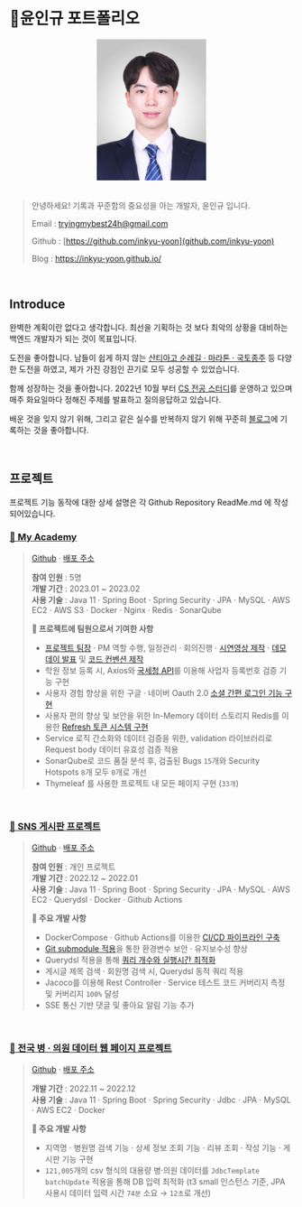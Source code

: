 # 🌱윤인규 포트폴리오

<div align = "center">
<img src="https://raw.githubusercontent.com/buinq/imageServer/main/img/%EC%9C%A4%EC%9D%B8%EA%B7%9C%EB%8B%98.jpg" alt="윤인규님" style="height:250px;" />
</div>
<br>

> 안녕하세요! 기록과 꾸준함의 중요성을 아는 개발자, 윤인규 입니다. 
>
> Email : tryingmybest24h@gmail.com
>
> Github : [https://github.com/inkyu-yoon](github.com/inkyu-yoon)
> 
> Blog : https://inkyu-yoon.github.io/

<br>

## Introduce
완벽한 계획이란 없다고 생각합니다. 최선을 기획하는 것 보다 최악의 상황을 대비하는 백엔드 개발자가 되는 것이 목표입니다.

도전을 좋아합니다. 남들이 쉽게 하지 않는 [산티아고 순례길 · 마라톤 · 국토종주](https://blog.naver.com/inkyu312) 등 다양한 도전을 하였고, 제가 가진 강점인 끈기로 모두 성공할 수 있었습니다. 

함께 성장하는 것을 좋아합니다. 2022년 10월 부터 [CS 전공 스터디](https://likelion.notion.site/1fc7e387b5634bde9fd922ee808a50dc)를 운영하고 있으며 매주 화요일마다 정해진 주제를 발표하고 질의응답하고 있습니다.

배운 것을 잊지 않기 위해, 그리고 같은 실수를 반복하지 않기 위해 꾸준히 [블로그](https://inkyu-yoon.github.io/)에 기록하는 것을 좋아합니다.

<br>

## 프로젝트
프로젝트 기능 동작에 대한 상세 설명은 각 Github Repository ReadMe.md 에 작성되어있습니다.
<br>
### [🏫 My Academy](https://github.com/mutsa-team6/myacademy)
> [Github](https://github.com/mutsa-team6/myacademy) · [배포 주소](http://ec2-13-209-97-187.ap-northeast-2.compute.amazonaws.com/)  
>  
> **참여 인원** : 5명  
> **개발 기간** : 2023.01 ~ 2023.02  
> **사용 기술** : Java 11 · Spring Boot · Spring Security · JPA · MySQL · AWS EC2 · AWS S3 · Docker · Nginx · Redis · SonarQube  
> 
> **📌 프로젝트에 팀원으로서 기여한 사항**  
>  
> - [프로젝트 팀장](https://www.notion.so/3ebdea86f2f642699fa071b76c94d45f) · PM 역할 수행, 일정관리 · 회의진행 · [시연영상 제작](https://www.youtube.com/watch?v=tKeKN3qd58k) · [데모데이 발표](https://www.canva.com/design/DAFaeRUJKBk/PQHdXXa61qBj0EwnS3adSw/view?utm_content=DAFaeRUJKBk&utm_campaign=share_your_design&utm_medium=link&utm_source=shareyourdesignpanel) 및 [코드 컨벤션 제작](https://www.notion.so/16748ff592fd48d492156cf24bf87bf4)
> - 학원 정보 등록 시, Axios와 [국세청 API](https://www.data.go.kr/tcs/dss/selectApiDataDetailView.do?publicDataPk=15081808#/%EC%82%AC%EC%97%85%EC%9E%90%EB%93%B1%EB%A1%9D%EC%A0%95%EB%B3%B4%20%EC%A7%84%EC%9C%84%ED%99%95%EC%9D%B8%20API/validate)를 이용해 사업자 등록번호 검증 기능 구현
> - 사용자 경험 향상을 위한 구글 · 네이버 Oauth 2.0 [소셜 간편 로그인 기능 구현](https://inkyu-yoon.github.io/docs/Language/SpringBoot/OauthLogin)
> - 사용자 편의 향상 및 보안을 위한 In-Memory 데이터 스토리지 Redis를 이용한 [Refresh 토큰 시스템 구현](https://inkyu-yoon.github.io/docs/Language/SpringBoot/RefreshToken)
> - Service 로직 간소화와 데이터 검증을 위한, validation 라이브러리로 Request body 데이터 유효성 검증 적용
> - SonarQube로 코드 품질 분석 후, 검출된 Bugs `15`개와 Security Hotspots `8`개 모두 `0`개로 개선
> - Thymeleaf 를 사용한 프로젝트 내 모든 페이지 구현 (`33개`)
>

<br>

### [💌 SNS 게시판 프로젝트](https://github.com/inkyu-yoon/sns_project)
> [Github](https://github.com/inkyu-yoon/sns_project) · [배포 주소](http://ec2-13-231-48-116.ap-northeast-1.compute.amazonaws.com:8080/)  
>  
> **참여 인원** : 개인 프로젝트  
> **개발 기간** : 2022.12 ~ 2022.01  
> **사용 기술** : Java 11 · Spring Boot · Spring Security · JPA · MySQL · AWS EC2 · Querydsl · Docker · Github Actions  
> 
> **📌 주요 개발 사항**  
>  
> - DockerCompose · Github Actions를 이용한 [CI/CD 파이프라인 구축](https://inkyu-yoon.github.io/docs/Learned/Docker/GitActionsCICD)
> - [Git submodule 적용](https://inkyu-yoon.github.io/docs/Learned/Git/GitSubmodule)을 통한 환경변수 보안 · 유지보수성 향상
> - Querydsl 적용을 통해 [쿼리 개수와 실행시간 최적화](https://inkyu-yoon.github.io/docs/Language/JPA/QuerydslRepo)
> - 게시글 제목 검색 · 회원명 검색 시, Querydsl 동적 쿼리 적용
> - Jacoco를 이용해 Rest Controller · Service 테스트 코드 커버리지 측정 및 커버리지 `100%` 달성
> - SSE 통신 기반 댓글 및 좋아요 알림 기능 추가

<br>

### [🏣 전국 병 · 의원 데이터 웹 페이지 프로젝트](https://github.com/inkyu-yoon/hospital_web)
> [Github](https://github.com/inkyu-yoon/hospital_web) · [배포 주소](http://ec2-13-231-48-116.ap-northeast-1.compute.amazonaws.com:8081/hospitals)  
>
> **개발 기간** : 2022.11 ~ 2022.12  
> **사용 기술** : Java 11 · Spring Boot · Spring Security · Jdbc · JPA · MySQL · AWS EC2 · Docker 
> 
> **📌 주요 개발 사항**  
>  
> - 지역명 · 병원명 검색 기능 · 상세 정보 조회 기능 · 리뷰 조회 · 작성 기능 · 게시판 기능 구현
> - `121,005`개의 csv 형식의 대용량 병·의원 데이터를 `JdbcTemplate batchUpdate` 적용을 통해 DB 입력 최적화 
(t3 small 인스턴스 기준, JPA 사용시 데이터 입력 시간 `74분` 소요 → `12초`로 개선)
